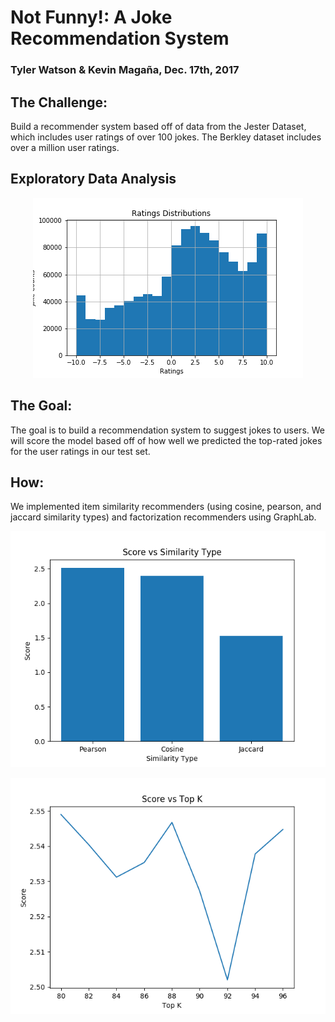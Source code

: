 # Not Funny!: A Joke Recommendation System 

### Tyler Watson & Kevin Magaña, Dec. 17th, 2017

## The Challenge: 
Build a recommender system based off of data from the Jester Dataset, which includes user ratings of over 100 jokes. The Berkley 
dataset includes over a million user ratings. 

## Exploratory Data Analysis 

<p align="center"> 
<img src="images/ratings.png">
</p>

## The Goal: 
The goal is to build a recommendation system to suggest jokes to users. We will score the model based off of how well we
predicted the top-rated jokes for the user ratings in our test set. 

## How: 
We implemented item similarity recommenders (using cosine, pearson, and jaccard similarity types) and factorization
recommenders using GraphLab. 

<p align="center"> 
<img src="images/item_similarity_score_vs_similarity_type.png">
</p>


<p align="center"> 
<img src="images/topk_score_80_96.png">
</p>


<p align="center"> 
<img src="">
</p>













